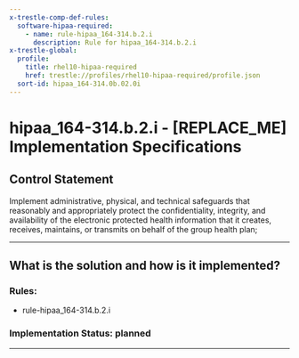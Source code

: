 ```yaml
---
x-trestle-comp-def-rules:
  software-hipaa-required:
    - name: rule-hipaa_164-314.b.2.i
      description: Rule for hipaa_164-314.b.2.i
x-trestle-global:
  profile:
    title: rhel10-hipaa-required
    href: trestle://profiles/rhel10-hipaa-required/profile.json
  sort-id: hipaa_164-314.0b.02.0i
---
```


# hipaa_164-314.b.2.i - \[REPLACE_ME\] Implementation Specifications

## Control Statement

Implement administrative, physical, and technical safeguards that reasonably and appropriately protect the
confidentiality, integrity, and availability of the electronic protected health information that it creates,
receives, maintains, or transmits on behalf of the group health plan;

______________________________________________________________________

## What is the solution and how is it implemented?

<!-- For implementation status enter one of: implemented, partial, planned, alternative, not-applicable -->

<!-- Note that the list of rules under ### Rules: is read-only and changes will not be captured after assembly to JSON -->

<!-- Add control implementation description here for control: hipaa_164-314.b.2.i -->

### Rules:

  - rule-hipaa_164-314.b.2.i

### Implementation Status: planned

______________________________________________________________________
